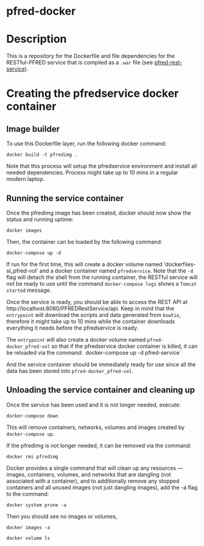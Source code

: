 # pfred-docker

# Description
This is a repository for the Dockerfile and file dependencies for the RESTful-PFRED service that is compiled as a `.war` file (see [pfred-rest-service](https://github.com/pfred/pfred-rest-service)).

# Creating the pfredservice docker container
## Image builder
To use this Dockerfile layer, run the following docker command:

`docker build -t pfredimg .`

Note that this process will setup the pfredservice environment and install all needed
dependencies. Process might take up to 10 mins in a regular modern laptop.

## Running the service container

Once the pfredimg image has been created, docker should now show the status and running uptime:

`docker images`

Then, the container can be loaded by the following command:

`docker-compose up -d`

If run for the first time, this will create a docker volume named 'dockerfiles-sl_pfred-vol' and a docker container 
named `pfredservice`. Note that the `-d` flag will detach the shell from the running container, the RESTful service will not be ready to use until the command `docker-compose logs` shows a `Tomcat started` message.

Once the service is ready, you should be able to access the REST API at http://localhost:8080/PFREDRestService/api. Keep in mind that the `entrypoint` will download the scripts and data generated from `bowtie`, therefore it might take up to 10 mins while the container downloads everything it needs before the pfredservice is ready.

The `entrypoint` will also create a docker volume named `pfred-docker_pfred-vol` so that if the pfredservice docker container is killed, it can be reloaded via the command:`
`docker-compose up -d pfred-service`

And the service container should be immediately ready for use since all the data has been stored into `pfred-docker_pfred-vol`.

## Unloading the service container and cleaning up

Once the service has been used and it is not longer needed, execute:

`docker-compose down`

This will remove containers, networks, volumes and images created by `docker-compose up`.

If the pfredimg is not longer needed, it can be removed via the command:

`docker rmi pfredimg`

Docker provides a single command that will clean up any resources — images, containers, volumes, and networks
that are dangling (not associated with a container), and to additionally remove any stopped containers and
all unused images (not just dangling images), add the -a flag to the command:

`docker system prune -a`

Then you should see no images or volumes,

`docker images -a`

`docker volume ls`
